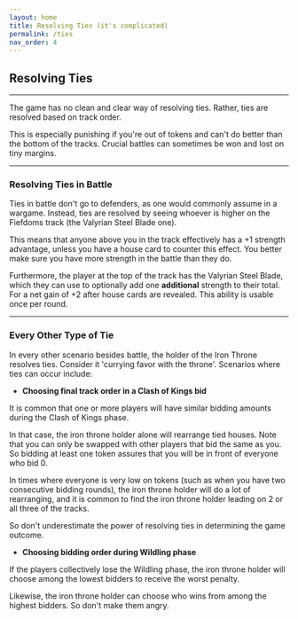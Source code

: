```yaml
---
layout: home
title: Resolving Ties (it's complicated)
permalink: /ties
nav_order: 4
---
```


## Resolving Ties

---

The game has no clean and clear way of resolving ties. Rather, ties are resolved based on track order. 

This is especially punishing if you're out of tokens and can't do better than the bottom of the tracks. Crucial battles can sometimes be won and lost on tiny margins.

---

### Resolving Ties in Battle

Ties in battle don't go to defenders, as one would commonly assume in a wargame. Instead, ties are resolved by seeing whoever is higher on the Fiefdoms track (the Valyrian Steel Blade one).

This means that anyone above you in the track effectively has a +1 strength advantage, unless you have a house card to counter this effect. You better make sure you have more strength in the battle than they do.

Furthermore, the player at the top of the track has the Valyrian Steel Blade, which they can use to optionally add one **additional** strength to their total. For a net gain of +2 after house cards are revealed. This ability is usable once per round.

---

### Every Other Type of Tie

In every other scenario besides battle, the holder of the Iron Throne resolves ties. Consider it 'currying favor with the throne'. Scenarios where ties can occur include:

- **Choosing final track order in a Clash of Kings bid**

It is common that one or more players will have similar bidding amounts during the Clash of Kings phase. 

In that case, the iron throne holder alone will rearrange tied houses. Note that you can only be swapped with other players that bid the same as you. So bidding at least one token assures that you will be in front of everyone who bid 0.

In times where everyone is very low on tokens (such as when you have two consecutive bidding rounds), the iron throne holder will do a lot of rearranging, and it is common to find the iron throne holder leading on 2 or all three of the tracks. 

So don't underestimate the power of resolving ties in determining the game outcome.

- **Choosing bidding order during Wildling phase**

If the players collectively lose the Wildling phase, the iron throne holder will choose among the lowest bidders to receive the worst penalty.

Likewise, the iron throne holder can choose who wins from among the highest bidders. So don't make them angry.